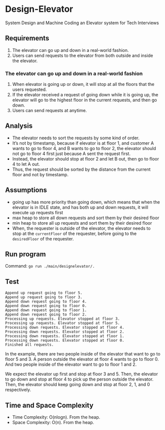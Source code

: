 # Design-Elevator
System Design and Machine Coding an Elevator system for Tech Interviews

## Requirements
1. The elevator can go up and down in a real-world fashion.
2. Users can send requests to the elevator from both outside and inside the elevator.

### The elevator can go up and down in a real-world fashion
1. When elevator is going up or down, it will stop at all the floors that the users requested.
2. If the elevator received a request of going down while it is going up, the elevator will go to the highest floor in the current requests, and then go down.
3. Users can send requests at anytime.

## Analysis
- The elevator needs to sort the requests by some kind of order. 
- It’s not by timestamp, because if elevator is at floor 1, and customer A wants to go to floor 4, and B wants to go to floor 2, the elevator should not go to floor 4 first just because A sent the request first. 
- Instead, the elevator should stop at floor 2 and let B out, then go to floor 4 to let A out. 
- Thus, the request should be sorted by the distance from the current floor and not by timestamp.

## Assumptions
- going up has more priority than going down, which means that when the elevator is in IDLE state, and has both up and down requests, it will execute up requests first
- max heap to store all down requests and sort them by their desired floor
- min heap to store all up requests and sort them by their desired floor
- When, the requester is outside of the elevator, the elevator needs to stop at the `currentFloor` of the requester, before going to the `desiredFloor` of the requester.

## Run program
Command: `go run ./main/designelevator/.`

## Test
```
Append up request going to floor 5.
Append up request going to floor 3.
Append down request going to floor 4.
Append down request going to floor 0.
Append down request going to floor 1.
Append down request going to floor 2.
Processing up requests. Elevator stopped at floor 3.
Processing up requests. Elevator stopped at floor 5.
Processing down requests. Elevator stopped at floor 4.
Processing down requests. Elevator stopped at floor 2.
Processing down requests. Elevator stopped at floor 1.
Processing down requests. Elevator stopped at floor 0.
Finished all requests.
```

In the example, there are two people inside of the elevator that want to go to floor 5 and 3. A person outside the elevator at floor 4 wants to go to floor 0. And two people inside of the elevator want to go to floor 1 and 2.

We expect the elevator up first and stop at floor 3 and 5. Then, the elevator to go down and stop at floor 4 to pick up the person outside the elevator. Then, the elevator should keep going down and stop at floor 2, 1, and 0 respectively.

## Time and Space Complexity
- Time Complexity: O(nlogn). From the heap.
- Space Complexity: O(n). From the heap.
